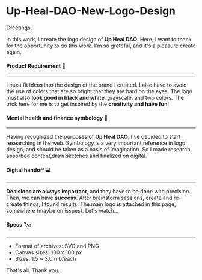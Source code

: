 # Up-Heal-DAO-New-Logo-Design

Greetings. 

In this work, I create the logo design of **Up Heal DAO**. Here, I want to thank for the opportunity to do this work. I'm so grateful, and it's a pleasure create again. 


#### Product Requirement :dart:
---

I must fit ideas into the design of the brand I created. I also have to avoid the use of colors that are so bright that they are hard on the eyes. The logo must also **look good in black and white**, grayscale, and two colors. The trick here for me is to get inspired by the **creativity and have fun**!


#### Mental health and finance symbology :symbols:
---


Having recognized the purposes of **Up Heal DAO**, I've decided to start researching in the web. Symbology is a very important reference in logo design, and should be taken as a basis of imagination. So I made research, absorbed content,draw sketches and finalized on digital.

#### Digital handoff :computer:
---

**Decisions are always important**, and they have to be done with precision. Then, we can have **success**. 
After brainstorm sessions, create and re-create things, I found results. The main logo is attached in this page, somewhere (maybe on issues). Let's watch...


#### Specs :label::
---

- Format of archives: SVG and PNG
- Canvas sizes: 100 x 100 px
- Sizes: 1.5 ~ 3.0 mb/each
 


That's all. Thank you.
